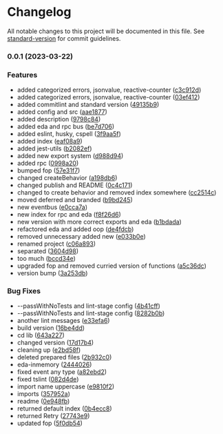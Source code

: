 # Changelog

All notable changes to this project will be documented in this file. See [standard-version](https://github.com/conventional-changelog/standard-version) for commit guidelines.

### 0.0.1 (2023-03-22)


### Features

* added categorized errors, jsonvalue, reactive-counter ([c3c912d](https://github.com/Dionid/Fatigue-ts/commit/c3c912dfc931d922a33d8e0a2e6396d5752620d6))
* added categorized errors, jsonvalue, reactive-counter ([03ef412](https://github.com/Dionid/Fatigue-ts/commit/03ef4123fe43f383efb23e8c5b18ba204b7262e1))
* added commitlint and standard version ([49135b9](https://github.com/Dionid/Fatigue-ts/commit/49135b9ff7408febf4c44bb2e95a3c0164c8d717))
* added config and src ([aae1877](https://github.com/Dionid/Fatigue-ts/commit/aae1877d17712cf9d0a6270698e4925b55cd2a8a))
* added description ([9798c84](https://github.com/Dionid/Fatigue-ts/commit/9798c8431b6715c20af594da00caad1fa73fc6a5))
* added eda and rpc bus ([be7d706](https://github.com/Dionid/Fatigue-ts/commit/be7d70688fe2b34040be7a7283e92179115722a5))
* added eslint, husky, cspell ([3f9aa5f](https://github.com/Dionid/Fatigue-ts/commit/3f9aa5f4a06b76f56ad1eb32ad5da3d6e8edd80e))
* added index ([eaf08a9](https://github.com/Dionid/Fatigue-ts/commit/eaf08a976997d15b17071d41211a55bf9e878c11))
* added jest-utils ([b2082ef](https://github.com/Dionid/Fatigue-ts/commit/b2082ef58f63b6b15e8e72e16411dfe47a4be7aa))
* added new export system ([d988d94](https://github.com/Dionid/Fatigue-ts/commit/d988d94d41c0589edfdf13e59f0167936bf94b90))
* added rpc ([0998a20](https://github.com/Dionid/Fatigue-ts/commit/0998a202d9d14909d53b29169bbea9b2acddffff))
* bumped fop ([57e31f7](https://github.com/Dionid/Fatigue-ts/commit/57e31f7052f6a235a8707183473d35682829eec3))
* changed createBehavior ([a198db6](https://github.com/Dionid/Fatigue-ts/commit/a198db6bfc83eb223f2c5808345f0d6008f90758))
* changed publish and README ([0c4c171](https://github.com/Dionid/Fatigue-ts/commit/0c4c17186bfd1f25d4c8a014982cc7eecf798e62))
* changed to create behavior and removed index somewhere ([cc2514c](https://github.com/Dionid/Fatigue-ts/commit/cc2514c0b0c60d9ad862ed0d53fe27175b3be67a))
* moved deferred and branded ([b9bd245](https://github.com/Dionid/Fatigue-ts/commit/b9bd245cefb81f86274d2a85cfccba84c8d92e6f))
* new eventbus ([e0cca7a](https://github.com/Dionid/Fatigue-ts/commit/e0cca7a1140bc7c779567c50293a0a6fb66f717e))
* new index for rpc and eda ([f8f26d6](https://github.com/Dionid/Fatigue-ts/commit/f8f26d6963174ea83f8a0d1e75032f5afb495166))
* new version with more correct exports and eda ([b1bdada](https://github.com/Dionid/Fatigue-ts/commit/b1bdada9f237b311ca9af8582dfb353bee73d6dd))
* refactored eda and added oop ([de4fdcb](https://github.com/Dionid/Fatigue-ts/commit/de4fdcb268422a04a3dd06911832f3631768aea7))
* removed unnecessary added new ([e033b0e](https://github.com/Dionid/Fatigue-ts/commit/e033b0ee1ebd8edaaa9caec77aaf411df4a05b84))
* renamed project ([c06a893](https://github.com/Dionid/Fatigue-ts/commit/c06a89316e61748937289743197f8205a60471fa))
* separated ([3604d98](https://github.com/Dionid/Fatigue-ts/commit/3604d98e9097967af4718df86350741ccee6ee23))
* too much ([bccd34e](https://github.com/Dionid/Fatigue-ts/commit/bccd34e2911f82abd6ece378ddd244190872796d))
* upgraded fop and removed curried version of functions ([a5c36dc](https://github.com/Dionid/Fatigue-ts/commit/a5c36dc7c7e03273de672524f4b8fe649fd892d1))
* version bump ([3a253db](https://github.com/Dionid/Fatigue-ts/commit/3a253db7324f39f2fd0a447878c62b02eef5e10e))


### Bug Fixes

* --passWithNoTests and lint-stage config ([4b41cff](https://github.com/Dionid/Fatigue-ts/commit/4b41cff07b84de7165033a8373be57933b51b59c))
* --passWithNoTests and lint-stage config ([8282b0b](https://github.com/Dionid/Fatigue-ts/commit/8282b0beab7b3dcbf844ccf826863fcc03454e9c))
* another lint messages ([e33efa6](https://github.com/Dionid/Fatigue-ts/commit/e33efa612098b8d84a2236401fe11069fd68bef2))
* build version ([16be4dd](https://github.com/Dionid/Fatigue-ts/commit/16be4dd97ce8dea30520109efa6922043c8b9903))
* cd lib ([643a227](https://github.com/Dionid/Fatigue-ts/commit/643a2273253835f1734af52b13a927b443351096))
* changed version ([17d17b4](https://github.com/Dionid/Fatigue-ts/commit/17d17b41cb5bdbbabf732e1c45207171dbd8d304))
* cleaning up ([e2bd58f](https://github.com/Dionid/Fatigue-ts/commit/e2bd58fc2919de45de54ec8c98be2a2b99723357))
* deleted prepared files ([2b932c0](https://github.com/Dionid/Fatigue-ts/commit/2b932c0c6dd494cfd6cfc6c3c465694ee9d276de))
* eda-inmemory ([2444026](https://github.com/Dionid/Fatigue-ts/commit/2444026b1fb7623c45e572e34ab33404996b779a))
* fixed event any type ([a82ebd2](https://github.com/Dionid/Fatigue-ts/commit/a82ebd20739857d7d199917821b5c9ec18616507))
* fixed tslint ([082d4de](https://github.com/Dionid/Fatigue-ts/commit/082d4de466ebc6c2051e37a89789f03c6543e795))
* import name uppercase ([e9810f2](https://github.com/Dionid/Fatigue-ts/commit/e9810f2ff47ff93ca5d81d72def3b4e06b19149e))
* imports ([357952a](https://github.com/Dionid/Fatigue-ts/commit/357952adeb495dfa6cff6641957eba91caf77ba5))
* readme ([0e948fb](https://github.com/Dionid/Fatigue-ts/commit/0e948fbda1eefb91bada0e6c67b6344cacd398db))
* returned default index ([0b4ecc8](https://github.com/Dionid/Fatigue-ts/commit/0b4ecc8af9dfc9f113e1a48ce058dcccbb2e23bb))
* returned Retry ([27743e9](https://github.com/Dionid/Fatigue-ts/commit/27743e9d4ec99797069731248a5f95e7f3914340))
* updated fop ([5f0db54](https://github.com/Dionid/Fatigue-ts/commit/5f0db54d70ac439edf47107257f5a6ce73d22b1d))
